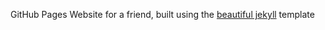 GitHub Pages Website for a friend, built using the [beautiful jekyll](https://github.com/daattali/beautiful-jekyll) template
